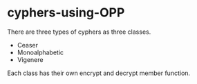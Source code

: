 # cyphers-using-OPP
There are three types of cyphers as three classes.

- Ceaser
- Monoalphabetic
- Vigenere  

Each class has their own encrypt and decrypt member function.